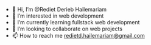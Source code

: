 - 👋 Hi, I’m @Rediet Derieb Hailemariam
- 👀 I’m interested in web development 
- 🌱 I’m currently learning fullstack web development 
- 💞️ I’m looking to collaborate on web projects
- 📫 How to reach me redietd.hailemariam@gmail.com

<!---
Redu2023/Redu2023 is a ✨ special ✨ repository because its `README.md` (this file) appears on your GitHub profile.
You can click the Preview link to take a look at your changes.
--->
